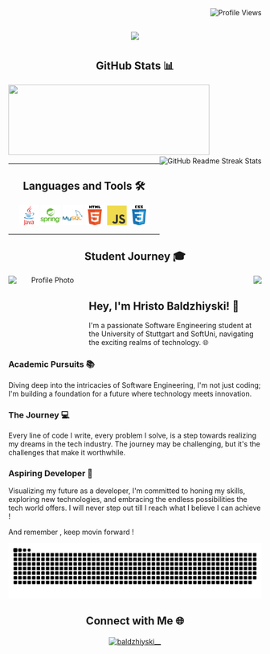 <div align="right">
  <img src="https://komarev.com/ghpvc/?username=baldzhiyski&label=Profile%20Views&color=0e75b6&style=flat" alt="Profile Views">
</div>
<!-- Set margin-top to adjust the position -->
<div style="margin-top: -20px;">
  <h1 align="center">
    <a href="https://git.io/typing-svg">
      <img src="https://readme-typing-svg.herokuapp.com/?font=Righteous&size=35&center=true&vCenter=true&width=500&height=70&duration=4000&lines=A+Developer+from+Bulgaria;+Chase+it+till+the+end!;" />
    </a>
  </h1>
</div>

  <h2 align="center">GitHub Stats 📊</h2>

  <p align="left">
    <img src="https://github-readme-stats.vercel.app/api?username=baldzhiyski&theme=tokyonight&show_icons=true&hide_border=true&count_private=true"
         style="height: 140px; width: 400px;">
   <!-- GitHub Readme Streak Stats -->
    <img src="https://github-readme-streak-stats.herokuapp.com/?user=baldzhiyski&theme=tokyonight&hide_border=true" 
alt="GitHub Readme Streak Stats" align="right" style="height: 160px;">

  </p>

  <hr>

  <h2 align="center">Languages and Tools 🛠️</h2>

  <p align="center">
    <div align="center">
      <code><img height="40" src="https://raw.githubusercontent.com/devicons/devicon/master/icons/java/java-original-wordmark.svg"></code>
      <code><img height="40" src="https://raw.githubusercontent.com/devicons/devicon/master/icons/spring/spring-original-wordmark.svg"></code>
      <code><img height="40" src="https://raw.githubusercontent.com/devicons/devicon/master/icons/mysql/mysql-original-wordmark.svg"></code>
      <code><img height="40" src="https://raw.githubusercontent.com/devicons/devicon/master/icons/html5/html5-original-wordmark.svg"></code>
      <code><img height="40" src="https://raw.githubusercontent.com/devicons/devicon/master/icons/javascript/javascript-original.svg"></code>
      <code><img height="40" src="https://raw.githubusercontent.com/devicons/devicon/master/icons/css3/css3-original-wordmark.svg"></code>
    </div>
  </p>

  <hr>

  <h2 align="center">Student Journey 🎓</h2>

<div align="center">
  <img width="160" height="160" align="left" src="https://github.com/baldzhiyski/baldzhiyski/assets/143875511/017540a4-57c3-4b4e-a2ac-c6065898a68f" alt="Profile Photo">
</div>
<div align="right">
<img src="https://user-images.githubusercontent.com/74038190/212749447-bfb7e725-6987-49d9-ae85-2015e3e7cc41.gif" width="300">
</div>

## Hey, I'm Hristo Baldzhiyski! 👋

I'm a passionate Software Engineering student at the University of Stuttgart and SoftUni, navigating the exciting realms of technology. 🌐

### Academic Pursuits 📚

Diving deep into the intricacies of Software Engineering, I'm not just coding; I'm building a foundation for a future where technology meets innovation.

### The Journey 💻

Every line of code I write, every problem I solve, is a step towards realizing my dreams in the tech industry. The journey may be challenging, but it's the challenges that make it worthwhile.

### Aspiring Developer 🚀

Visualizing my future as a developer, I'm committed to honing my skills, exploring new technologies, and embracing the endless possibilities the tech world offers. I will never step out till I reach what I believe I can achieve ! 

And remember , keep movin forward !

  <picture>
  <source
    media="(prefers-color-scheme: dark)"
    srcset="https://raw.githubusercontent.com/platane/snk/output/github-contribution-grid-snake-dark.svg"
  />
  <source
    media="(prefers-color-scheme: light)"
    srcset="https://raw.githubusercontent.com/platane/snk/output/github-contribution-grid-snake.svg"
  />
  <img
    alt="github contribution grid snake animation"
    src="https://raw.githubusercontent.com/platane/snk/output/github-contribution-grid-snake.svg"
  />
</picture>

  <h2 align="center">Connect with Me 🌐</h2>

  <p align="center">
    <a href="https://instagram.com/baldzhiyski__" target="blank"><img align="center" src="https://raw.githubusercontent.com/rahuldkjain/github-profile-readme-generator/master/src/images/icons/Social/instagram.svg" alt="baldzhiyski__" height="30" width="40" /></a>
  </p>
</div>

